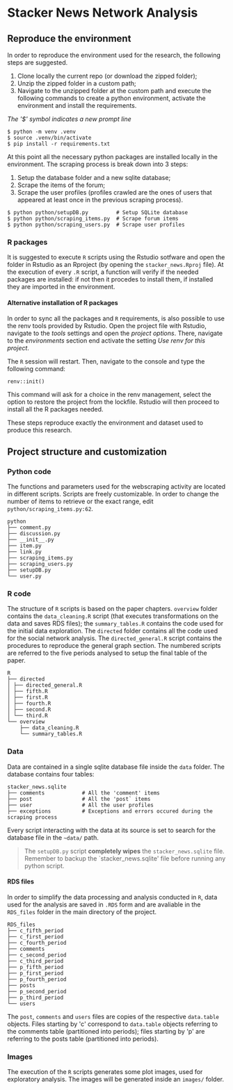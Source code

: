 # Stacker News Network Analysis

## Reproduce the environment

In order to reproduce the environment used for the research, the following steps are suggested.

1. Clone locally the current repo (or download the zipped folder);
2. Unzip the zipped folder in a custom path;
3. Navigate to the unzipped folder at the custom path and execute the following commands
to create a python environment, activate the environment and install the requirements.

*The '$' symbol indicates a new prompt line*

```{bash}
$ python -m venv .venv
$ source .venv/bin/activate
$ pip install -r requirements.txt
```

At this point all the necessary python packages are installed locally in the environment.
The scraping process is break down into 3 steps:
1. Setup the database folder and a new sqlite database;
2. Scrape the items of the forum;
3. Scrape the user profiles (profiles crawled are the ones of users that appeared at least once in the previous scraping process).

```{bash}
$ python python/setupDB.py         # Setup SQLite database
$ python python/scraping_items.py  # Scrape forum items
$ python python/scraping_users.py  # Scrape user profiles
```
### R packages

It is suggested to execute `R` scripts using the Rstudio sotfware and open the folder in Rstudio as an Rproject (by 
opening the `stacker_news.Rproj` file).
At the execution of every `.R` script, a function will verify if the needed packages are installed: if not then it 
procedes to install them, if installed they are imported in the environment.

#### Alternative installation of R packages

In order to sync all the packages and `R` requirements, is also possible to use the renv tools provided by Rstudio.
Open the project file with Rstudio, navigate to the *tools* settings and open the *project options*.
There, navigate to the *environments* section end activate the setting *Use renv for this project*.

The `R` session will restart. Then, navigate to the console and type the following command:

```{R}
renv::init()
```

This command will ask for a choice in the renv management, select the option to restore the project from the lockfile.
Rstudio will then proceed to install all the R packages needed.


These steps reproduce exactly the environment and dataset used to produce this research.

## Project structure and customization

### Python code

The functions and parameters used for the webscraping activity are located in different scripts.
Scripts are freely customizable. In order to change the number of items to retrieve or the exact range, edit `python/scraping_items.py:62`.

```
python
├── comment.py
├── discussion.py
├── __init__.py
├── item.py
├── link.py
├── scraping_items.py
├── scraping_users.py
├── setupDB.py
└── user.py
```

### R code

The structure of `R` scripts is based on the paper chapters.
`overview` folder contains the `data_cleaning.R` script (that executes transformations on the data and saves RDS files); 
the `summary_tables.R` contains the code used for the initial data exploration.
The `directed` folder contains all the code used for the social network analysis. The `directed_general.R` script
contains the procedures to reproduce the general graph section. The numbered scripts are referred to the
five periods analysed to setup the final table of the paper.

```
R
├── directed
│ ├── directed_general.R
│ ├── fifth.R
│ ├── first.R
│ ├── fourth.R
│ ├── second.R
│ └── third.R
└── overview
    ├── data_cleaning.R
    └── summary_tables.R
```

### Data

Data are contained in a single sqlite database file inside the `data` folder.
The database contains four tables:

```
stacker_news.sqlite
├── comments            # All the 'comment' items
├── post                # All the 'post` items
├── user                # All the user profiles 
├── exceptions          # Exceptions and errors occured during the scraping process
```

Every script interacting with the data at its source is set to search for the database file in the `~data/` path.

> The `setupDB.py` script **completely wipes** the `stacker_news.sqlite` file. Remember to backup the `stacker_news.sqlite' file
> before running any python script.

#### RDS files

In order to simplify the data processing and analysis conducted in `R`, data used for the analysis are saved in `.RDS` form
and are avaliable in the `RDS_files` folder in the main directory of the project.

```
RDS_files
├── c_fifth_period
├── c_first_period
├── c_fourth_period
├── comments
├── c_second_period
├── c_third_period
├── p_fifth_period
├── p_first_period
├── p_fourth_period
├── posts
├── p_second_period
├── p_third_period
└── users
```

The `post`, `comments` and `users` files are copies of the respective `data.table` objects. Files starting by 'c'
correspond to `data.table` objects referring to the comments table (partitioned into periods); files starting by 'p' are
referring to the posts table (partitioned into periods).

### Images

The execution of the `R` scripts generates some plot images, used for exploratory analysis. The images will be generated inside an `images/` folder.



